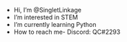 - Hi, I’m @SingletLinkage
- I’m interested in STEM
- I’m currently learning Python
- How to reach me- Discord: QC#2293

<!---
SingletLinkage/SingletLinkage is a ✨ special ✨ repository because its `README.md` (this file) appears on your GitHub profile.
You can click the Preview link to take a look at your changes.
--->

